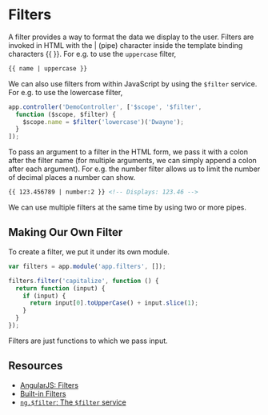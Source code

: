# Filters

A filter provides a way to format the data we display to the user. Filters are invoked in HTML with the | (pipe) character inside the template binding characters {{ }}. For e.g. to use the `uppercase` filter,

```html
{{ name | uppercase }}
```

We can also use filters from within JavaScript by using the `$filter` service. For e.g. to use the lowercase filter,

```javascript
app.controller('DemoController', ['$scope', '$filter',
  function ($scope, $filter) {
    $scope.name = $filter('lowercase')('Dwayne');
  }
]);
```

To pass an argument to a filter in the HTML form, we pass it with a colon after the filter name (for multiple arguments, we can simply append a colon after each argument). For e.g. the number filter allows us to limit the number of decimal places a number can show.

```html
{{ 123.456789 | number:2 }} <!-- Displays: 123.46 -->
```

We can use multiple filters at the same time by using two or more pipes.

## Making Our Own Filter

To create a filter, we put it under its own module.

```javascript
var filters = app.module('app.filters', []);

filters.filter('capitalize', function () {
  return function (input) {
    if (input) {
      return input[0].toUpperCase() + input.slice(1);
    }
  }
});
```

Filters are just functions to which we pass input.

## Resources

- [AngularJS: Filters](http://docs.angularjs.org/guide/filter)
- [Built-in Filters](http://docs.angularjs.org/api/ng#filter)
- [`ng.$filter`: The `$filter` service](http://docs.angularjs.org/api/ng.$filter)